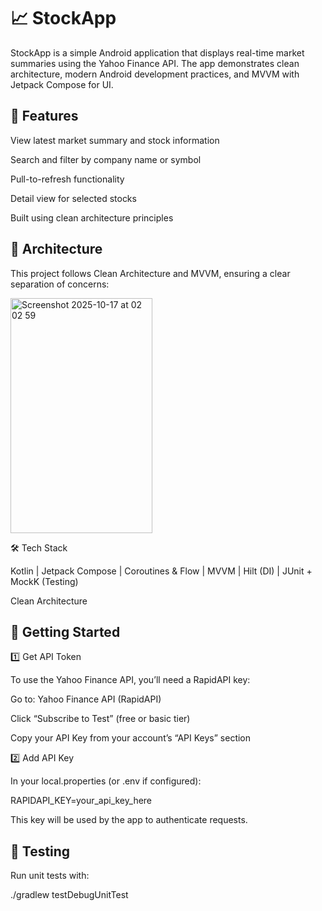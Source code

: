 # 📈 StockApp

StockApp is a simple Android application that displays real-time market summaries using the Yahoo Finance API.
The app demonstrates clean architecture, modern Android development practices, and MVVM with Jetpack Compose for UI.

## 🚀 Features

View latest market summary and stock information

Search and filter by company name or symbol

Pull-to-refresh functionality

Detail view for selected stocks

Built using clean architecture principles

## 🧠 Architecture

This project follows Clean Architecture and MVVM, ensuring a clear separation of concerns:

<img width="227" height="376" alt="Screenshot 2025-10-17 at 02 02 59" src="https://github.com/user-attachments/assets/576daaa7-4461-4e40-a8d6-07623ef6809a" />

🛠️ Tech Stack

Kotlin | Jetpack Compose | Coroutines & Flow | MVVM | Hilt (DI) | JUnit + MockK (Testing)

Clean Architecture

## 🔑 Getting Started
1️⃣ Get API Token

To use the Yahoo Finance API, you’ll need a RapidAPI key:

Go to: Yahoo Finance API (RapidAPI)

Click “Subscribe to Test” (free or basic tier)

Copy your API Key from your account’s “API Keys” section

2️⃣ Add API Key

In your local.properties (or .env if configured):

RAPIDAPI_KEY=your_api_key_here


This key will be used by the app to authenticate requests.

## 🧪 Testing

Run unit tests with:

./gradlew testDebugUnitTest
